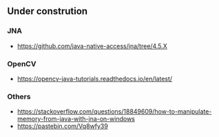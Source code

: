 

## Under constrution


### JNA
 
+ https://github.com/java-native-access/jna/tree/4.5.X

### OpenCV

+ https://opencv-java-tutorials.readthedocs.io/en/latest/

### Others

+ https://stackoverflow.com/questions/18849609/how-to-manipulate-memory-from-java-with-jna-on-windows
+ https://pastebin.com/Vq8wfy39